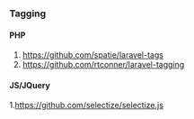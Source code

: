 ### Tagging
#### PHP
1. https://github.com/spatie/laravel-tags
1. https://github.com/rtconner/laravel-tagging

#### JS/JQuery
1.https://github.com/selectize/selectize.js

